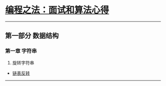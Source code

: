 
# [编程之法：面试和算法心得][url1]


***

## 第一部分 数据结构

### 第一章 字符串

1. 旋转字符串

- [链表反转](ch01/ex1.cpp)






***
[url1]:https://www.gitbook.com/book/wizardforcel/the-art-of-programming-by-july/details
